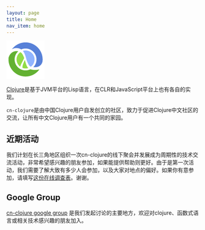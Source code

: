 ```yaml
---
layout: page
title: Home
nav_item: home
---
```

<a href="http://cnlojure.org"><img src="clojure-icon.gif"
                                   id="clj-logo" /></a>

[Clojure](http://clojure.org)是基于JVM平台的Lisp语言，在CLR和JavaScript平台上也有各自的实现。

`cn-clojure`是由中国Clojure用户自发创立的社区，致力于促进Clojure中文社区的交流，让所有中文Clojure用户有一个共同的家园。

## 近期活动
我们计划在长三角地区组织一次cn-clojure的线下聚会并发展成为周期性的技术交流活动，非常希望感兴趣的朋友参加，如果能提供帮助则更好。由于是第一次活动，我们需要了解大致有多少人会参加，以及大家对地点的偏好。如果你有意参加，请填写<a href="http://www.diaochapai.com/survey548296">这份在线调查表</a>。谢谢。

## Google Group
[cn-clojure google group](http://groups.google.com/group/cn-clojure)
是我们发起讨论的主要地方，欢迎对clojure、函数式语言或相关技术感兴趣的朋友加入。
